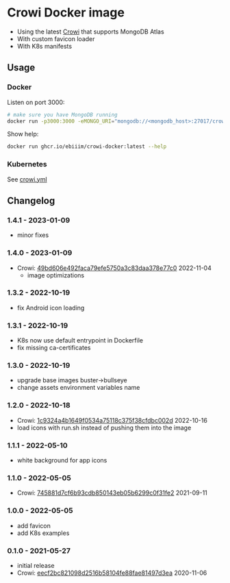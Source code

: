 # Crowi Docker image

- Using the latest [Crowi](https://github.com/crowi/crowi) that supports MongoDB Atlas
- With custom favicon loader
- With K8s manifests

## Usage

### Docker

Listen on port 3000:

```sh
# make sure you have MongoDB running
docker run -p3000:3000 -eMONGO_URI="mongodb://<mongodb_host>:27017/crowi" ghcr.io/ebiiim/crowi-docker:latest serve
```

Show help:

```sh
docker run ghcr.io/ebiiim/crowi-docker:latest --help
```

### Kubernetes

See [crowi.yml](k8s/crowi.yml)

## Changelog

### 1.4.1 - 2023-01-09

- minor fixes

### 1.4.0 - 2023-01-09

- Crowi: [49bd606e492faca79efe5750a3c83daa378e77c0](https://github.com/crowi/crowi/tree/49bd606e492faca79efe5750a3c83daa378e77c0) 2022-11-04
  - image optimizations

### 1.3.2 - 2022-10-19

- fix Android icon loading

### 1.3.1 - 2022-10-19

- K8s now use default entrypoint in Dockerfile
- fix missing ca-certificates

### 1.3.0 - 2022-10-19

- upgrade base images buster->bullseye
- change assets environment variables name

### 1.2.0 - 2022-10-18

- Crowi: [1c9324a4b1649f0534a75118c375f38cfdbc002d](https://github.com/crowi/crowi/tree/1c9324a4b1649f0534a75118c375f38cfdbc002d) 2022-10-16
- load icons with run.sh instead of pushing them into the image

### 1.1.1 - 2022-05-10

- white background for app icons

### 1.1.0 - 2022-05-05

- Crowi: [745881d7cf6b93cdb850143eb05b6299c0f31fe2](https://github.com/crowi/crowi/tree/745881d7cf6b93cdb850143eb05b6299c0f31fe2) 2021-09-11

### 1.0.0 - 2022-05-05

- add favicon
- add K8s examples

### 0.1.0 - 2021-05-27

- initial release
- Crowi: [eecf2bc821098d2516b58104fe88fae81497d3ea](https://github.com/crowi/crowi/tree/eecf2bc821098d2516b58104fe88fae81497d3ea) 2020-11-06
